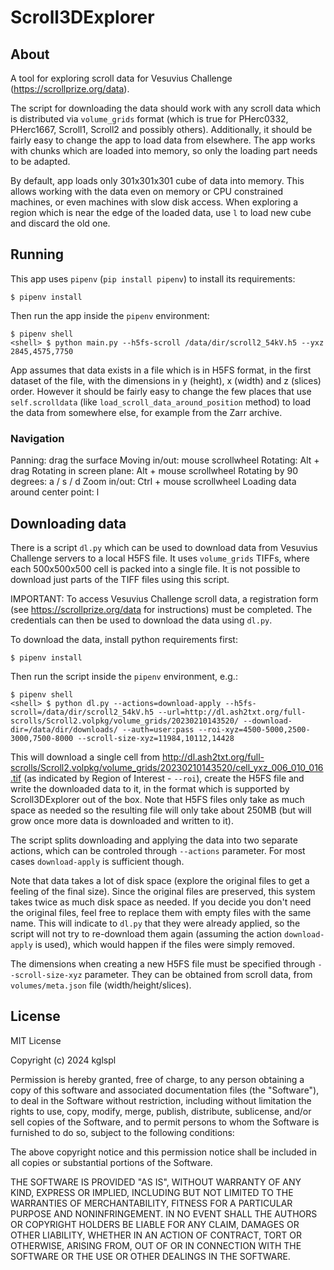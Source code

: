 # Scroll3DExplorer

## About

A tool for exploring scroll data for Vesuvius Challenge (https://scrollprize.org/data).

The script for downloading the data should work with any scroll data which is distributed via `volume_grids` format (which is true for PHerc0332, PHerc1667, Scroll1, Scroll2 and possibly others). Additionally, it should be fairly easy to change the app to load data from elsewhere. The app works with chunks which are loaded into memory, so only the loading part needs to be adapted.

By default, app loads only 301x301x301 cube of data into memory. This allows working with the data even on memory or CPU constrained machines, or even machines with slow disk access. When exploring a region which is near the edge of the loaded data, use `l` to load new cube and discard the old one.

## Running

This app uses `pipenv` (`pip install pipenv`) to install its requirements:
```
$ pipenv install
```

Then run the app inside the `pipenv` environment:
```
$ pipenv shell
<shell> $ python main.py --h5fs-scroll /data/dir/scroll2_54kV.h5 --yxz 2845,4575,7750
```

App assumes that data exists in a file which is in H5FS format, in the first dataset of the file, with the dimensions in y (height), x (width) and z (slices) order. However it should be fairly easy to change the few places that use `self.scrolldata` (like `load_scroll_data_around_position` method) to load the data from somewhere else, for example from the Zarr archive.

### Navigation

Panning: drag the surface
Moving in/out: mouse scrollwheel
Rotating: Alt + drag
Rotating in screen plane: Alt + mouse scrollwheel
Rotating by 90 degrees: a / s / d
Zoom in/out: Ctrl + mouse scrollwheel
Loading data around center point: l

## Downloading data

There is a script `dl.py` which can be used to download data from Vesuvius Challenge servers to a local H5FS file. It uses `volume_grids` TIFFs, where each 500x500x500 cell is packed into a single file. It is not possible to download just parts of the TIFF files using this script.

IMPORTANT: To access Vesuvius Challenge scroll data, a registration form (see https://scrollprize.org/data for instructions) must be completed. The credentials can then be used to download the data using `dl.py`.

To download the data, install python requirements first:
```
$ pipenv install
```

Then run the script inside the `pipenv` environment, e.g.:
```
$ pipenv shell
<shell> $ python dl.py --actions=download-apply --h5fs-scroll=/data/dir/scroll2_54kV.h5 --url=http://dl.ash2txt.org/full-scrolls/Scroll2.volpkg/volume_grids/20230210143520/ --download-dir=/data/dir/downloads/ --auth=user:pass --roi-xyz=4500-5000,2500-3000,7500-8000 --scroll-size-xyz=11984,10112,14428
```

This will download a single cell from http://dl.ash2txt.org/full-scrolls/Scroll2.volpkg/volume_grids/20230210143520/cell_yxz_006_010_016.tif (as indicated by Region of Interest - `--roi`), create the H5FS file and write the downloaded data to it, in the format which is supported by Scroll3DExplorer out of the box. Note that H5FS files only take as much space as needed so the resulting file will only take about 250MB (but will grow once more data is downloaded and written to it).

The script splits downloading and applying the data into two separate actions, which can be controled through `--actions` parameter. For most cases `download-apply` is sufficient though.

Note that data takes a lot of disk space (explore the original files to get a feeling of the final size). Since the original files are preserved, this system takes twice as much disk space as needed. If you decide you don't need the original files, feel free to replace them with empty files with the same name. This will indicate to `dl.py` that they were already applied, so the script will not try to re-download them again (assuming the action `download-apply` is used), which would happen if the files were simply removed.

The dimensions when creating a new H5FS file must be specified through `--scroll-size-xyz` parameter. They can be obtained from scroll data, from `volumes/meta.json` file (width/height/slices).

## License

MIT License

Copyright (c) 2024 kglspl

Permission is hereby granted, free of charge, to any person obtaining a copy
of this software and associated documentation files (the "Software"), to deal
in the Software without restriction, including without limitation the rights
to use, copy, modify, merge, publish, distribute, sublicense, and/or sell
copies of the Software, and to permit persons to whom the Software is
furnished to do so, subject to the following conditions:

The above copyright notice and this permission notice shall be included in all
copies or substantial portions of the Software.

THE SOFTWARE IS PROVIDED "AS IS", WITHOUT WARRANTY OF ANY KIND, EXPRESS OR
IMPLIED, INCLUDING BUT NOT LIMITED TO THE WARRANTIES OF MERCHANTABILITY,
FITNESS FOR A PARTICULAR PURPOSE AND NONINFRINGEMENT. IN NO EVENT SHALL THE
AUTHORS OR COPYRIGHT HOLDERS BE LIABLE FOR ANY CLAIM, DAMAGES OR OTHER
LIABILITY, WHETHER IN AN ACTION OF CONTRACT, TORT OR OTHERWISE, ARISING FROM,
OUT OF OR IN CONNECTION WITH THE SOFTWARE OR THE USE OR OTHER DEALINGS IN THE
SOFTWARE.
